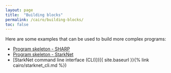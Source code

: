 ```yaml
---
layout: page
title:  "Building blocks"
permalink: /cairo/building-blocks/
toc: false
---
```


Here are some examples that can be used to build more complex programs:

- [Program skeleton - SHARP](examples/building_blocks/skeleton/program_sharp.md)
- [Program skeleton - StarkNet](examples/building_blocks/skeleton/program_starknet.md)
- [StarkNet command line interface (CLI)]({{ site.baseurl }}{% link cairo/starknet_cli.md %})
